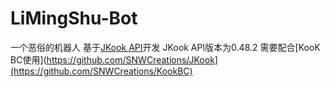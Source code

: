# LiMingShu-Bot
一个恶俗的机器人
基于[JKook API](https://github.com/SNWCreations/JKook)开发
JKook API版本为0.48.2
需要配合[KooK BC使用](https://github.com/SNWCreations/JKook](https://github.com/SNWCreations/KookBC)

